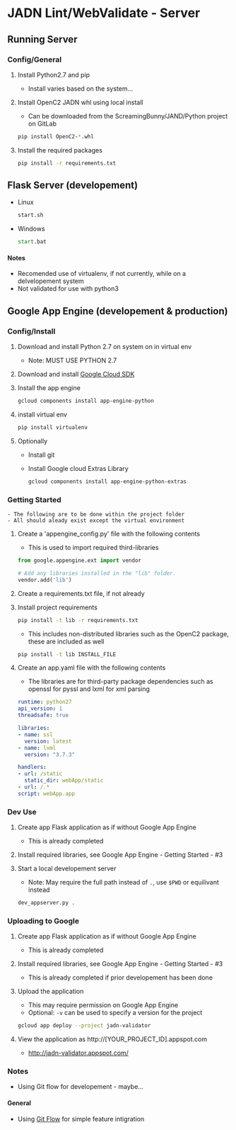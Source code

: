 # JADN Lint/WebValidate - Server

## Running Server
### Config/General
1. Install Python2.7 and pip
	- Install varies based on the system...
	
2. Install OpenC2 JADN whl using local install
    - Can be downloaded from the ScreamingBunny/JAND/Python project on GitLab

    ```bash
    pip install OpenC2-*.whl
    ```
3. Install the required packages

	```bash
    pip install -r requirements.txt
    ```
 
## Flask Server (developement)
- Linux

    ```bash
    start.sh
	```
	
- Windows

	```cmd
	start.bat
	```
	
#### Notes
- Recomended use of virtualenv, if not currently, while on a delvelopement system
- Not validated for use with python3

		
## Google App Engine (developement & production)
### Config/Install
1. Download and install Python 2.7 on system on in virtual env
	- Note: MUST USE PYTHON 2.7

2. Download and install [Google Cloud SDK](https://cloud.google.com/sdk/docs/)
3. Install the app engine
	
	```bash
	gcloud components install app-engine-python
	```

4. install virtual env

	```bash
	pip install virtualenv
	```

5. Optionally
	- Install git
	- Install Google cloud Extras Library
		
		```bash
		gcloud components install app-engine-python-extras
		```

### Getting Started
	- The following are to be done within the project folder
	- All should aleady exist except the virtual environment

1. Create a 'appengine_config.py' file with the following contents
	- This is used to import required third-libraries
	
	```python
	from google.appengine.ext import vendor

	# Add any libraries installed in the "lib" folder.
	vendor.add('lib')
	```
	
2. Create a requirements.txt file, if not already

3. Install project requirements
	
	```bash
	pip install -t lib -r requirements.txt
	```
	
	- This includes non-distributed libraries such as the OpenC2 package, these are included as well
	
	```bash
	pip install -t lib INSTALL_FILE
	```
	
4. Create an app.yaml file with the following contents
	- The libraries are for third-party package dependencies such as openssl for pyssl and lxml for xml parsing
	
	```yaml
	runtime: python27
	api_version: 1
	threadsafe: true
	
	libraries:
	- name: ssl
	  version: latest
	- name: lxml
	  version: "3.7.3"
	
	handlers:
	- url: /static
	  static_dir: webApp/static
	- url: /.*
  	script: webApp.app
	```
	
### Dev Use
1. Create app Flask application as if without Google App Engine
	- This is already completed

2. Install required libraries, see Google App Engine - Getting Started - #3

3. Start a local developement server
	- Note: May require the full path instead of `.`, use `$PWD` or equilivant instead

	```bash
	dev_appserver.py .
	```

### Uploading to Google
1. Create app Flask application as if without Google App Engine
	- This is already completed

2. Install required libraries, see Google App Engine - Getting Started - #3
	- This is already completed if prior developement has been done

3. Upload the application
	- This may require permission on Google App Engine
	- Optional: `-v` can be used to specify a version for the project
	
	```bash
	gcloud app deploy --project jadn-validator
	```
	
4. View the application as http://[YOUR_PROJECT_ID].appspot.com
	- http://jadn-validator.appspot.com/

		
### Notes
- Using Git flow for developement - maybe...

#### General
- Using [Git Flow](https://danielkummer.github.io/git-flow-cheatsheet/) for simple feature intigration

